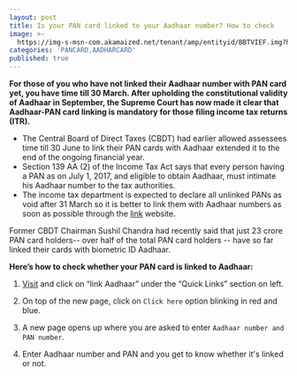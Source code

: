 ```yaml
---
layout: post
title: Is your PAN card linked to your Aadhaar number? How to check
image: >-
  https://img-s-msn-com.akamaized.net/tenant/amp/entityid/BBTVIEF.img?h=450&w=799&m=6&q=60&o=f&l=f&x=715&y=292
categories: 'PANCARD,AADHARCARD'
published: true
---
```

**For those of you who have not linked their Aadhaar number with PAN card yet, you have time till 30 March. After upholding the constitutional validity of Aadhaar in September, the Supreme Court has now made it clear that Aadhaar-PAN card linking is mandatory for those filing income tax returns (ITR).**
* The Central Board of Direct Taxes (CBDT) had earlier allowed assessees time till 30 June to link their PAN cards with Aadhaar extended it to the end of the ongoing financial year.
* Section 139 AA (2) of the Income Tax Act says that every person having a PAN as on July 1, 2017, and eligible to obtain Aadhaar, must intimate his Aadhaar number to the tax authorities.
* The income tax department is expected to declare all unlinked PANs as void after 31 March so it is better to link them with Aadhaar numbers as soon as possible through the [link](www.incometaxindiaefiling.gov.in) website.

Former CBDT Chairman Sushil Chandra had recently said that just 23 crore PAN card holders-- over half of the total PAN card holders -- have so far linked their cards with biometric ID Aadhaar.

**Here’s how to check whether your PAN card is linked to Aadhaar:**

1) [Visit](www.incometaxindiaefiling.gov.in) and click on “link Aadhaar” under the “Quick Links” section on left.

2) On top of the new page, click on `Click here` option blinking in red and blue.

3) A new page opens up where you are asked to enter `Aadhaar number and PAN number`.

4) Enter Aadhaar number and PAN and you get to know whether it's linked or not.


